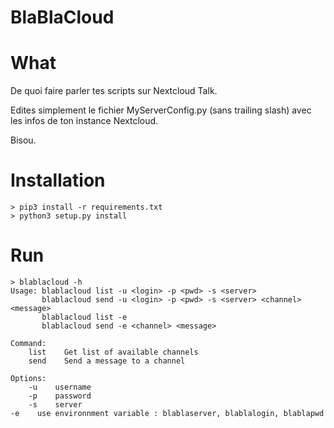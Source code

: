 # BlaBlaCloud

What
====
De quoi faire parler tes scripts sur Nextcloud Talk.

Edites simplement le fichier MyServerConfig.py (sans trailing slash) avec les infos de ton instance Nextcloud.

Bisou.

Installation
=======


    > pip3 install -r requirements.txt
    > python3 setup.py install

Run
=

    > blablacloud -h
    Usage: blablacloud list -u <login> -p <pwd> -s <server>
           blablacloud send -u <login> -p <pwd> -s <server> <channel> <message> 
           blablacloud list -e 
           blablacloud send -e <channel> <message> 

    Command: 
        list    Get list of available channels
        send    Send a message to a channel
    
    Options:
        -u    username
        -p    password
        -s    server
    -e    use environnment variable : blablaserver, blablalogin, blablapwd
